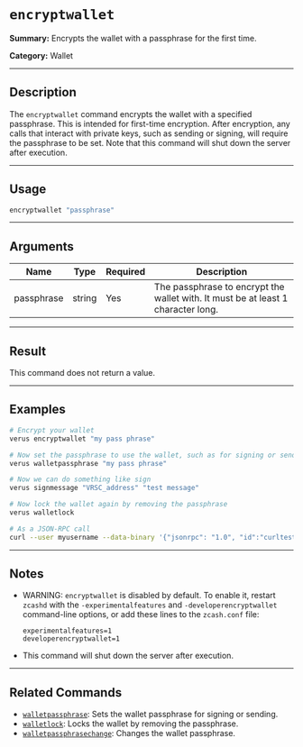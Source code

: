 # `encryptwallet`

**Summary:**
Encrypts the wallet with a passphrase for the first time.

**Category:**
Wallet

---

## Description
The `encryptwallet` command encrypts the wallet with a specified passphrase. This is intended for first-time encryption. After encryption, any calls that interact with private keys, such as sending or signing, will require the passphrase to be set. Note that this command will shut down the server after execution.

---

## Usage
```bash
encryptwallet "passphrase"
```

---

## Arguments
| Name       | Type   | Required | Description                                                                 |
|------------|--------|----------|-----------------------------------------------------------------------------|
| passphrase | string | Yes      | The passphrase to encrypt the wallet with. It must be at least 1 character long. |

---

## Result
This command does not return a value.

---

## Examples
```bash
# Encrypt your wallet
verus encryptwallet "my pass phrase"

# Now set the passphrase to use the wallet, such as for signing or sending VRSC
verus walletpassphrase "my pass phrase"

# Now we can do something like sign
verus signmessage "VRSC_address" "test message"

# Now lock the wallet again by removing the passphrase
verus walletlock

# As a JSON-RPC call
curl --user myusername --data-binary '{"jsonrpc": "1.0", "id":"curltest", "method": "encryptwallet", "params": ["my pass phrase"] }' -H 'content-type: text/plain;' http://127.0.0.1:27486/
```

---

## Notes
- WARNING: `encryptwallet` is disabled by default. To enable it, restart `zcashd` with the `-experimentalfeatures` and `-developerencryptwallet` command-line options, or add these lines to the `zcash.conf` file:
  ```
  experimentalfeatures=1
  developerencryptwallet=1
  ```
- This command will shut down the server after execution.

---

## Related Commands
- [`walletpassphrase`](./walletpassphrase.md): Sets the wallet passphrase for signing or sending.
- [`walletlock`](./walletlock.md): Locks the wallet by removing the passphrase.
- [`walletpassphrasechange`](./walletpassphrasechange.md): Changes the wallet passphrase. 